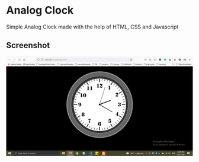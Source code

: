 # Analog Clock
Simple Analog Clock made with the help of HTML, CSS and Javascript

## Screenshot

![Screenshot](https://github.com/jatinkumar027/Analog-Clock/blob/main/Screenshot.png?raw=true)

